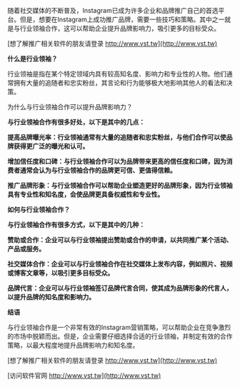 随着社交媒体的不断普及，Instagram已成为许多企业和品牌推广自己的首选平台。但是，想要在Instagram上成功推广品牌，需要一些技巧和策略。其中之一就是与行业领袖合作，这可以帮助企业提升品牌影响力，吸引更多的目标受众。

[想了解推广相关软件的朋友请登录 http://www.vst.tw](http://www.vst.tw)

**什么是行业领袖？**

行业领袖是指在某个特定领域内具有较高知名度、影响力和专业性的人物。他们通常拥有大量的追随者和忠实粉丝，其言论和行为能够极大地影响其他人的看法和决策。

为什么与行业领袖合作可以提升品牌影响力？

**与行业领袖合作有很多好处，以下是其中的几点：**

**提高品牌曝光率：行业领袖通常有大量的追随者和忠实粉丝，与他们合作可以使品牌获得更广泛的曝光和认可。**

**增加信任度和口碑：与行业领袖合作可以为品牌带来更高的信任度和口碑，因为消费者通常会认为与行业领袖合作的品牌更可信、更值得信赖。**

**推广品牌形象：与行业领袖合作可以帮助企业塑造更好的品牌形象，因为行业领袖具有专业性和知名度，会使品牌更具备权威性和专业性。**

**如何与行业领袖合作？**

**与行业领袖合作有很多方式，以下是其中的几种：**

**赞助或合作：企业可以与行业领袖提出赞助或合作的申请，以共同推广某个活动、产品或服务。**

**社交媒体合作：企业可以与行业领袖合作在社交媒体上发布内容，例如照片、视频或博客文章等，以吸引更多目标受众。**

**品牌代言：企业可以与行业领袖签订品牌代言合同，使其成为品牌形象的代言人，以提升品牌的知名度和影响力。**

**结语**

与行业领袖合作是一个非常有效的Instagram营销策略，可以帮助企业在竞争激烈的市场中脱颖而出。但是，企业需要仔细选择合适的行业领袖，并制定有效的合作策略，以最大程度地提升品牌影响力和知名度。

[想了解推广相关软件的朋友请登录 http://www.vst.tw](http://www.vst.tw)


[访问软件官网 http://www.vst.tw](http://www.vst.tw)
